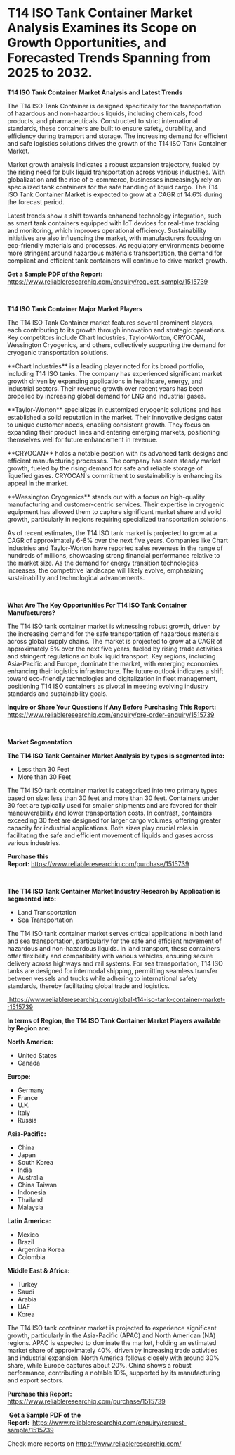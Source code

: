 <p><h1>T14 ISO Tank Container Market Analysis Examines its Scope on Growth Opportunities, and Forecasted Trends Spanning from 2025 to 2032.</h1></p><p><strong>T14 ISO Tank Container Market Analysis and Latest Trends</strong></p>
<p><p>The T14 ISO Tank Container is designed specifically for the transportation of hazardous and non-hazardous liquids, including chemicals, food products, and pharmaceuticals. Constructed to strict international standards, these containers are built to ensure safety, durability, and efficiency during transport and storage. The increasing demand for efficient and safe logistics solutions drives the growth of the T14 ISO Tank Container Market.</p><p>Market growth analysis indicates a robust expansion trajectory, fueled by the rising need for bulk liquid transportation across various industries. With globalization and the rise of e-commerce, businesses increasingly rely on specialized tank containers for the safe handling of liquid cargo. The T14 ISO Tank Container Market is expected to grow at a CAGR of 14.6% during the forecast period. </p><p>Latest trends show a shift towards enhanced technology integration, such as smart tank containers equipped with IoT devices for real-time tracking and monitoring, which improves operational efficiency. Sustainability initiatives are also influencing the market, with manufacturers focusing on eco-friendly materials and processes. As regulatory environments become more stringent around hazardous materials transportation, the demand for compliant and efficient tank containers will continue to drive market growth.</p></p>
<p><strong>Get a Sample PDF of the Report:&nbsp;</strong> <a href="https://www.reliableresearchiq.com/enquiry/request-sample/1515739?utm_campaign=3296&utm_medium=2&utm_source=Github&utm_content=ia&utm_term=11042025&utm_id=t14-iso-tank-container">https://www.reliableresearchiq.com/enquiry/request-sample/1515739</a></p>
<p>&nbsp;</p>
<p><strong>T14 ISO Tank Container Major Market Players</strong></p>
<p><p>The T14 ISO Tank Container market features several prominent players, each contributing to its growth through innovation and strategic operations. Key competitors include Chart Industries, Taylor-Worton, CRYOCAN, Wessington Cryogenics, and others, collectively supporting the demand for cryogenic transportation solutions.</p><p>**Chart Industries** is a leading player noted for its broad portfolio, including T14 ISO tanks. The company has experienced significant market growth driven by expanding applications in healthcare, energy, and industrial sectors. Their revenue growth over recent years has been propelled by increasing global demand for LNG and industrial gases.</p><p>**Taylor-Worton** specializes in customized cryogenic solutions and has established a solid reputation in the market. Their innovative designs cater to unique customer needs, enabling consistent growth. They focus on expanding their product lines and entering emerging markets, positioning themselves well for future enhancement in revenue.</p><p>**CRYOCAN** holds a notable position with its advanced tank designs and efficient manufacturing processes. The company has seen steady market growth, fueled by the rising demand for safe and reliable storage of liquefied gases. CRYOCAN's commitment to sustainability is enhancing its appeal in the market.</p><p>**Wessington Cryogenics** stands out with a focus on high-quality manufacturing and customer-centric services. Their expertise in cryogenic equipment has allowed them to capture significant market share and solid growth, particularly in regions requiring specialized transportation solutions.</p><p>As of recent estimates, the T14 ISO tank market is projected to grow at a CAGR of approximately 6-8% over the next five years. Companies like Chart Industries and Taylor-Worton have reported sales revenues in the range of hundreds of millions, showcasing strong financial performance relative to the market size. As the demand for energy transition technologies increases, the competitive landscape will likely evolve, emphasizing sustainability and technological advancements.</p></p>
<p>&nbsp;</p>
<p><strong>What Are The Key Opportunities For T14 ISO Tank Container Manufacturers?</strong></p>
<p><p>The T14 ISO tank container market is witnessing robust growth, driven by the increasing demand for the safe transportation of hazardous materials across global supply chains. The market is projected to grow at a CAGR of approximately 5% over the next five years, fueled by rising trade activities and stringent regulations on bulk liquid transport. Key regions, including Asia-Pacific and Europe, dominate the market, with emerging economies enhancing their logistics infrastructure. The future outlook indicates a shift toward eco-friendly technologies and digitalization in fleet management, positioning T14 ISO containers as pivotal in meeting evolving industry standards and sustainability goals.</p></p>
<p><strong>Inquire or Share Your Questions If Any Before Purchasing This Report:</strong> <a href="https://www.reliableresearchiq.com/enquiry/pre-order-enquiry/1515739?utm_campaign=3296&utm_medium=2&utm_source=Github&utm_content=ia&utm_term=11042025&utm_id=t14-iso-tank-container">https://www.reliableresearchiq.com/enquiry/pre-order-enquiry/1515739</a></p>
<p>&nbsp;</p>
<p><strong>Market Segmentation</strong></p>
<p><strong>The T14 ISO Tank Container Market Analysis by types is segmented into:</strong></p>
<p><ul><li>Less than 30 Feet</li><li>More than 30 Feet</li></ul></p>
<p><p>The T14 ISO tank container market is categorized into two primary types based on size: less than 30 feet and more than 30 feet. Containers under 30 feet are typically used for smaller shipments and are favored for their maneuverability and lower transportation costs. In contrast, containers exceeding 30 feet are designed for larger cargo volumes, offering greater capacity for industrial applications. Both sizes play crucial roles in facilitating the safe and efficient movement of liquids and gases across various industries.</p></p>
<p><strong>Purchase this Report:&nbsp;</strong><a href="https://www.reliableresearchiq.com/purchase/1515739?utm_campaign=3296&utm_medium=2&utm_source=Github&utm_content=ia&utm_term=11042025&utm_id=t14-iso-tank-container">https://www.reliableresearchiq.com/purchase/1515739</a></p>
<p>&nbsp;</p>
<p><strong>The T14 ISO Tank Container Market Industry Research by Application is segmented into:</strong></p>
<p><ul><li>Land Transportation</li><li>Sea Transportation</li></ul></p>
<p><p>The T14 ISO tank container market serves critical applications in both land and sea transportation, particularly for the safe and efficient movement of hazardous and non-hazardous liquids. In land transport, these containers offer flexibility and compatibility with various vehicles, ensuring secure delivery across highways and rail systems. For sea transportation, T14 ISO tanks are designed for intermodal shipping, permitting seamless transfer between vessels and trucks while adhering to international safety standards, thereby facilitating global trade and logistics.</p></p>
<p><a href="https://www.reliableresearchiq.com/global-t14-iso-tank-container-market-r1515739?utm_campaign=3296&utm_medium=2&utm_source=Github&utm_content=ia&utm_term=11042025&utm_id=t14-iso-tank-container">&nbsp;https://www.reliableresearchiq.com/global-t14-iso-tank-container-market-r1515739</a></p>
<p><strong>In terms of Region, the T14 ISO Tank Container Market Players available by Region are:</strong></p>
<p>
    <p> <strong> North America: </strong>
        <ul>
            <li>United States</li>
            <li>Canada</li>
        </ul>
        </p> 
    <p> <strong> Europe: </strong>
        <ul>
            <li>Germany</li>
            <li>France</li>
            <li>U.K.</li>
            <li>Italy</li>
            <li>Russia</li>
        </ul>
        </p> 
    <p> <strong> Asia-Pacific: </strong>
        <ul>
            <li>China</li>
            <li>Japan</li>
            <li>South Korea</li>
            <li>India</li>
            <li>Australia</li>
            <li>China Taiwan</li>
            <li>Indonesia</li>
            <li>Thailand</li>
            <li>Malaysia</li>
        </ul>
        </p> 
    <p> <strong> Latin America: </strong>
        <ul>
            <li>Mexico</li>
            <li>Brazil</li>
            <li>Argentina Korea</li>
            <li>Colombia</li>
        </ul>
        </p> 
    <p> <strong> Middle East & Africa: </strong>
        <ul>
            <li>Turkey</li>
            <li>Saudi</li>
            <li>Arabia</li>
            <li>UAE</li>
            <li>Korea</li>
        </ul>
    </p>
    </p>
<p><p>The T14 ISO tank container market is projected to experience significant growth, particularly in the Asia-Pacific (APAC) and North American (NA) regions. APAC is expected to dominate the market, holding an estimated market share of approximately 40%, driven by increasing trade activities and industrial expansion. North America follows closely with around 30% share, while Europe captures about 20%. China shows a robust performance, contributing a notable 10%, supported by its manufacturing and export sectors.</p></p>
<p><strong>Purchase this Report: </strong><a href="https://www.reliableresearchiq.com/purchase/1515739?utm_campaign=3296&utm_medium=2&utm_source=Github&utm_content=ia&utm_term=11042025&utm_id=t14-iso-tank-container">https://www.reliableresearchiq.com/purchase/1515739</a></p>
<p>&nbsp;<strong>Get a Sample PDF of the Report:&nbsp;&nbsp;</strong><a href="https://www.reliableresearchiq.com/enquiry/request-sample/1515739?utm_campaign=3296&utm_medium=2&utm_source=Github&utm_content=ia&utm_term=11042025&utm_id=t14-iso-tank-container">https://www.reliableresearchiq.com/enquiry/request-sample/1515739</a></p>
<p><strong></strong></p>
<p>Check more reports on <a href="https://www.reliableresearchiq.com/?utm_campaign=3296&utm_medium=2&utm_source=Github&utm_content=ia&utm_term=11042025&utm_id=t14-iso-tank-container">https://www.reliableresearchiq.com/</a></p>